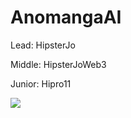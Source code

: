 # AnomangaAI 

Lead: HipsterJo

Middle: HipsterJoWeb3

Junior: Hipro11

![](https://cs7.pikabu.ru/post_img/big/2018/02/01/5/15174703001395782.jpg)
